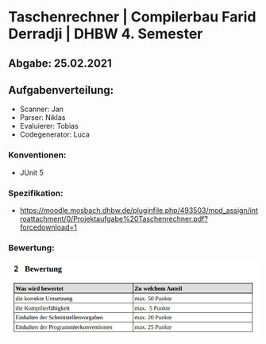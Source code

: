 # Taschenrechner | Compilerbau Farid Derradji | DHBW 4. Semester

## Abgabe: 25.02.2021 

## Aufgabenverteilung:
* Scanner: Jan
* Parser: Niklas
* Evaluierer: Tobias
* Codegenerator: Luca


### Konventionen:
* JUnit 5

### Spezifikation:
* https://moodle.mosbach.dhbw.de/pluginfile.php/493503/mod_assign/introattachment/0/Projektaufgabe%20Taschenrechner.pdf?forcedownload=1

### Bewertung:
![Bewertung](images/picture2.png)

